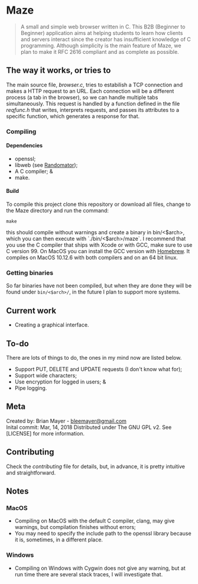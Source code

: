 # Maze

>A small and simple web browser written in C. This B2B (Beginner to Beginner) application aims at helping students to learn how clients and servers interact since the creator has insufficient knowledge of C programming. Although simplicity is the main feature of Maze, we plan to make it RFC 2616 compliant and as complete as possible.

## The way it works, or tries to

The main source file, *browser.c*, tries to estabilish a TCP connection and makes a HTTP request to an URL. Each connection will be a different process (a tab in the browser), so we can handle multiple tabs simultaneously. This request is handled by a function defined in the file *reqfunc.h* that writes, interprets requests, and passes its attributes to a specific function, which generates a response for that.

### Compiling

#### Dependencies

- openssl;
- libweb (see [Randomator](https://github.com/blmayer/Randomator));
- A C compiler; &
- make.

#### Build

To compile this project clone this repository or download all files, change to the Maze directory and run the command:

`make`

this should compile without warnings and create a binary in bin/<$arch>, which you can then execute with `./bin/<$arch>/maze`. I recommend that you use the C compiler that ships with Xcode or with GCC, make sure to use C version 99. On MacOS you can install the GCC version with [Homebrew](https://brew.sh/). It compiles on MacOS 10.12.6 with both compilers and on an 64 bit linux.

### Getting binaries

So far binaries have not been compiled, but when they are done they will be found under `bin/<$arch>/`, in the future I plan to support more systems.

## Current work

- Creating a graphical interface.

## To-do

There are lots of things to do, the ones in my mind now are listed below.

- Support PUT, DELETE and UPDATE requests (I don't know what for);
- Support wide characters;
- Use encryption for logged in users; &
- Pipe logging.

## Meta

Created by: Brian Mayer - bleemayer@gmail.com	
Inital commit: Mar, 14, 2018
Distributed under The GNU GPL v2. See [LICENSE] for more information.

## Contributing

Check the *contributing* file for details, but, in advance, it is pretty intuitive and straightforward.

## Notes

### MacOS

- Compiling on MacOS with the default C compiler, clang, may give warnings, but compilation finishes without errors;
- You may need to specify the include path to the openssl library because it is, sometimes, in a different place.

### Windows

- Compiling on Windows with Cygwin does not give any warning, but at run time there are several stack traces, I will investigate that.

